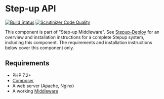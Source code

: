 Step-up API
==================

[![Build Status](https://travis-ci.org/OpenConext/Stepup-API.svg)](https://travis-ci.org/OpenConext/Stepup-API) [![Scrutinizer Code Quality](https://scrutinizer-ci.com/g/OpenConext/Stepup-API/badges/quality-score.png?b=develop)](https://scrutinizer-ci.com/g/OpenConext/Stepup-API/?branch=develop)

This component is part of "Step-up Middleware". See [Stepup-Deploy](https://github.com/OpenConext/Stepup-Deploy) for an overview and installation instructions for a complete Stepup system, including this component. The requirements and installation instructions below cover this component only.

## Requirements

* PHP 7.2+
* [Composer](https://getcomposer.org/)
* A web server (Apache, Nginx)
* A working [Middleware](https://github.com/OpenConext/Stepup-Middleware)
